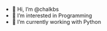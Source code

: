 - 👋 Hi, I’m @chalkbs
- 👀 I’m interested in Programming
- 🌱 I’m currently working with Python



<!---
chalkbs/chalkbs is a ✨ special ✨ repository because its `README.md` (this file) appears on your GitHub profile.
You can click the Preview link to take a look at your changes.
--->
